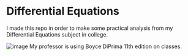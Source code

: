 # Differential Equations
I made this repo in order to make some practical analysis from my Differential Equations subject in college. 

![image](https://user-images.githubusercontent.com/78585520/191971660-767217bf-5381-4b52-832a-82a55529b167.png)
My professor is using Boyce DiPrima 11th edition on classes. 
